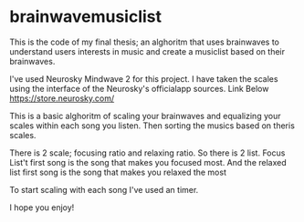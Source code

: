 # brainwavemusiclist
This is the code of my final thesis; an alghoritm that uses brainwaves to understand users interests in music and create a musiclist based on their brainwaves.

I've used Neurosky Mindwave 2 for this project. I have taken the scales using the interface of the Neurosky's officialapp sources.
Link Below
https://store.neurosky.com/

This is a basic alghoritm of scaling your brainwaves and equalizing your scales within each song you listen. Then sorting the musics based on theris scales. 

There is 2 scale; focusing ratio and relaxing ratio. So there is 2 list. Focus List't first song is the song that makes you focused most. And the relaxed list first song is the song that makes you relaxed the most

To start scaling with each song I've used an timer.

I hope you enjoy!
